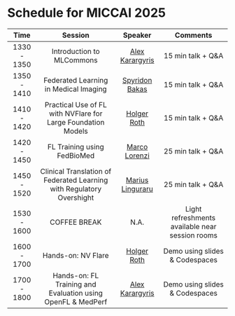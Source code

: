 # Schedule for MICCAI 2025

|   **Time**  |                               **Session**                              |   **Speaker**   |                   **Comments**                  |
|:-----------:|:----------------------------------------------------------------------:|:---------------:|:-----------------------------------------------:|
| 1330 - 1350 |            Introduction to MLCommons            | [Alex Karargyris](https://www.linkedin.com/in/alexandroskarargyris/) |                15 min talk + Q&A                |
| 1350 - 1410 |            Federated Learning in Medical Imaging           | [Spyridon Bakas](https://www.linkedin.com/in/alexandroskarargyris/) |                15 min talk + Q&A                |
| 1410 - 1420 |      Practical Use of FL with NVFlare for Large Foundation Models      |   [Holger Roth](https://research.nvidia.com/person/holger-roth)   |                15 min talk + Q&A                |
| 1420 - 1450 |                       FL Training using FedBioMed                      |  [Marco Lorenzi](https://marcolorenzi.github.io/)  |                25 min talk + Q&A                |
| 1450 - 1520 |                       Clinical Translation of Federated Learning with Regulatory Overshight                  |  [Marius Linguraru](https://research.childrensnational.org/people/marius-george-linguraru)  |                25 min talk + Q&A                |
| 1530 - 1600 |                              COFFEE BREAK                              |       N.A.      | Light refreshments available near session rooms |
| 1600 - 1700 |          Hands-on: NV Flare          |   [Holger Roth](https://research.nvidia.com/person/holger-roth)  |          Demo using slides & Codespaces         |
| 1700 - 1800 |       Hands-on: FL Training and Evaluation using OpenFL & MedPerf      |   [Alex Karargyris](https://www.linkedin.com/in/alexandroskarargyris/)  |          Demo using slides & Codespaces         |
